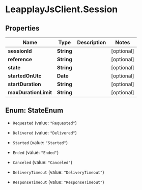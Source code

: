 # LeapplayJsClient.Session

## Properties
Name | Type | Description | Notes
------------ | ------------- | ------------- | -------------
**sessionId** | **String** |  | [optional] 
**reference** | **String** |  | [optional] 
**state** | **String** |  | [optional] 
**startedOnUtc** | **Date** |  | [optional] 
**startDuration** | **String** |  | [optional] 
**maxDurationLimit** | **String** |  | [optional] 


<a name="StateEnum"></a>
## Enum: StateEnum


* `Requested` (value: `"Requested"`)

* `Delivered` (value: `"Delivered"`)

* `Started` (value: `"Started"`)

* `Ended` (value: `"Ended"`)

* `Canceled` (value: `"Canceled"`)

* `DeliveryTimeout` (value: `"DeliveryTimeout"`)

* `ResponseTimeout` (value: `"ResponseTimeout"`)




